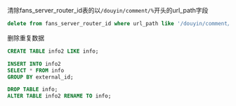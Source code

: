 清除fans_server_router_id表的以`/douyin/comment/%`开头的url_path字段

```sql
delete from fans_server_router_id where url_path like '/douyin/comment/%';
```

删除重复数据



```sql
CREATE TABLE info2 LIKE info;
```



```sql
INSERT INTO info2
SELECT * FROM info
GROUP BY external_id;
```

```sql
DROP TABLE info;
ALTER TABLE info2 RENAME TO info;
```

